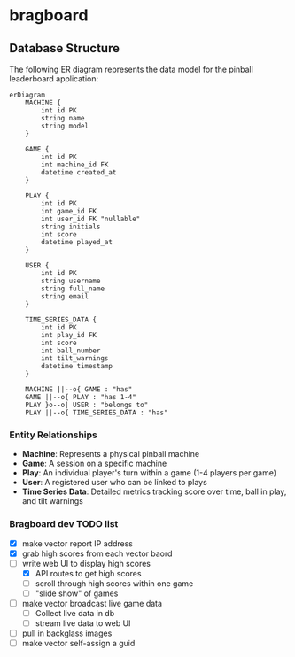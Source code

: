 # bragboard


## Database Structure

The following ER diagram represents the data model for the pinball leaderboard application:

```mermaid
erDiagram
    MACHINE {
        int id PK
        string name
        string model
    }

    GAME {
        int id PK
        int machine_id FK
        datetime created_at
    }

    PLAY {
        int id PK
        int game_id FK
        int user_id FK "nullable"
        string initials
        int score
        datetime played_at
    }

    USER {
        int id PK
        string username
        string full_name
        string email
    }

    TIME_SERIES_DATA {
        int id PK
        int play_id FK
        int score
        int ball_number
        int tilt_warnings
        datetime timestamp
    }

    MACHINE ||--o{ GAME : "has"
    GAME ||--o{ PLAY : "has 1-4"
    PLAY }o--o| USER : "belongs to"
    PLAY ||--o{ TIME_SERIES_DATA : "has"

```

### Entity Relationships

- **Machine**: Represents a physical pinball machine
- **Game**: A session on a specific machine
- **Play**: An individual player's turn within a game (1-4 players per game)
- **User**: A registered user who can be linked to plays
- **Time Series Data**: Detailed metrics tracking score over time, ball in play, and tilt warnings


### Bragboard dev TODO list

- [x] make vector report IP address
- [x] grab high scores from each vector baord
- [ ] write web UI to display high scores
    - [x] API routes to get high scores
    - [ ] scroll through high scores within one game
    - [ ] "slide show" of games
- [ ] make vector broadcast live game data
    - [ ] Collect live data in db
    - [ ] stream live data to web UI
- [ ] pull in backglass images
- [ ] make vector self-assign a guid
